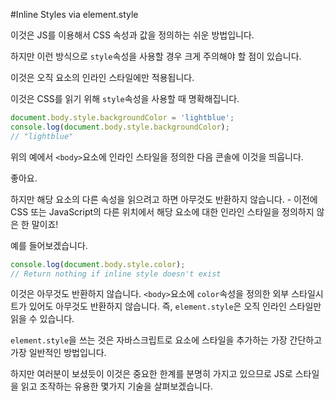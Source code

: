 #Inline Styles via element.style

이것은 JS를 이용해서 CSS 속성과 값을 정의하는 쉬운 방법입니다.

하지만 이런 방식으로 `style`속성을 사용할 경우 크게 주의해야 할 점이 있습니다.

이것은 오직 요소의 인라인 스타일에만 적용됩니다. 

이것은 CSS를 읽기 위해 `style`속성을 사용할 때 명확해집니다.

```javascript
document.body.style.backgroundColor = 'lightblue';
console.log(document.body.style.backgroundColor);
// "lightblue"
```
위의 예에서 `<body>`요소에 인라인 스타일을 정의한 다음 콘솔에 이것을 띄웁니다.

좋아요.

하지만 해당 요소의 다른 속성을 읽으려고 하면 아무것도 반환하지 않습니다. - 
이전에 CSS 또는 JavaScript의 다른 위치에서 해당 요소에 대한 인라인 스타일을 정의하지 않은 한 말이죠!

예를 들어보겠습니다. 

```javascript
console.log(document.body.style.color);
// Return nothing if inline style doesn't exist
```
이것은 아무것도 반환하지 않습니다. `<body>`요소에 `color`속성을 정의한 외부 스타일시트가 있어도 아무것도 반환하지 않습니다. 
즉, `element.style`은 오직 인라인 스타일만 읽을 수 있습니다. 

`element.style`을 쓰는 것은 자바스크립트로 요소에 스타일을 추가하는 가장 간단하고 가장 일반적인 방법입니다.

하지만 여러분이 보셨듯이 이것은 중요한 한계를 분명히 가지고 있으므로 JS로 스타일을 읽고 조작하는 유용한 몇가지 기술을 살펴보겠습니다.

